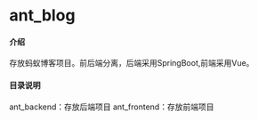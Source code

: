 # ant_blog

#### 介绍
存放蚂蚁博客项目。前后端分离，后端采用SpringBoot,前端采用Vue。

#### 目录说明
ant_backend：存放后端项目
ant_frontend：存放前端项目


